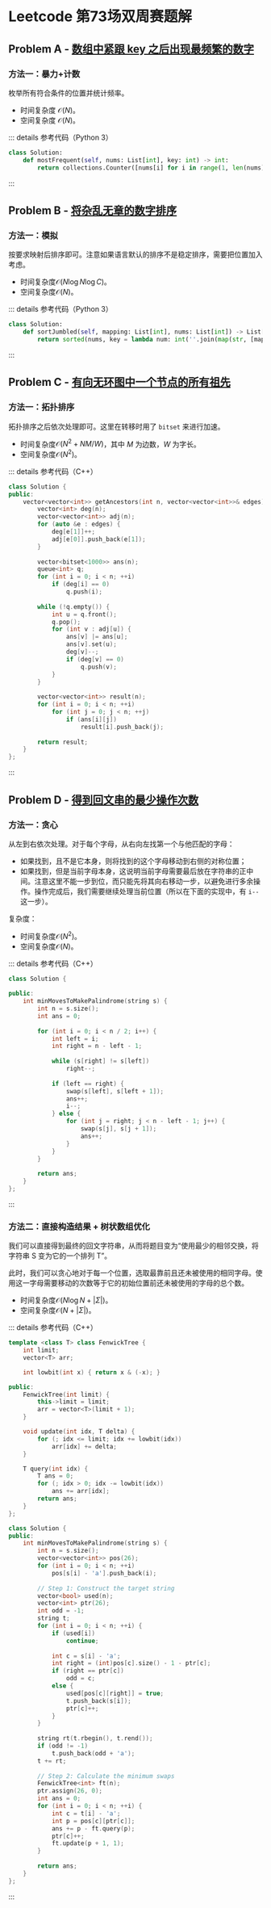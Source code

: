 # Leetcode 第73场双周赛题解

## Problem A - [数组中紧跟 key 之后出现最频繁的数字](https://leetcode-cn.com/problems/most-frequent-number-following-key-in-an-array/)

### 方法一：暴力+计数

枚举所有符合条件的位置并统计频率。

- 时间复杂度 $\mathcal{O}(N)$。
- 空间复杂度 $\mathcal{O}(N)$。

::: details 参考代码（Python 3）

```python
class Solution:
    def mostFrequent(self, nums: List[int], key: int) -> int:
        return collections.Counter([nums[i] for i in range(1, len(nums)) if nums[i - 1] == key]).most_common(1)[0][0]
```

:::

## Problem B - [将杂乱无章的数字排序](https://leetcode-cn.com/problems/sort-the-jumbled-numbers/)

### 方法一：模拟

按要求映射后排序即可。注意如果语言默认的排序不是稳定排序，需要把位置加入考虑。

- 时间复杂度$\mathcal{O}(N\log N\log C)$。
- 空间复杂度$\mathcal{O}(N)$。

::: details 参考代码（Python 3）

```python
class Solution:
    def sortJumbled(self, mapping: List[int], nums: List[int]) -> List[int]:
        return sorted(nums, key = lambda num: int(''.join(map(str, [mapping[int(x)] for x in str(num)]))))
```

:::

## Problem C - [有向无环图中一个节点的所有祖先](https://leetcode-cn.com/problems/all-ancestors-of-a-node-in-a-directed-acyclic-graph/)

### 方法一：拓扑排序

拓扑排序之后依次处理即可。这里在转移时用了 `bitset` 来进行加速。

- 时间复杂度$\mathcal{O}(N^2+NM/W)$，其中 $M$ 为边数，$W$ 为字长。
- 空间复杂度$\mathcal{O}(N^2)$。

::: details 参考代码（C++）

```cpp
class Solution {
public:
    vector<vector<int>> getAncestors(int n, vector<vector<int>>& edges) {
        vector<int> deg(n);
        vector<vector<int>> adj(n);
        for (auto &e : edges) {
            deg[e[1]]++;
            adj[e[0]].push_back(e[1]);
        }
        
        vector<bitset<1000>> ans(n);
        queue<int> q;
        for (int i = 0; i < n; ++i)
            if (deg[i] == 0)
                q.push(i);
        
        while (!q.empty()) {
            int u = q.front();
            q.pop();
            for (int v : adj[u]) {
                ans[v] |= ans[u];
                ans[v].set(u);
                deg[v]--;
                if (deg[v] == 0)
                    q.push(v);
            }
        }
        
        vector<vector<int>> result(n);
        for (int i = 0; i < n; ++i)
            for (int j = 0; j < n; ++j)
                if (ans[i][j])
                    result[i].push_back(j);
        
        return result;
    }
};
```

:::

## Problem D - [得到回文串的最少操作次数](https://leetcode-cn.com/problems/minimum-number-of-moves-to-make-palindrome/)

### 方法一：贪心

从左到右依次处理。对于每个字母，从右向左找第一个与他匹配的字母：

- 如果找到，且不是它本身，则将找到的这个字母移动到右侧的对称位置；
- 如果找到，但是当前字母本身，这说明当前字母需要最后放在字符串的正中间。注意这里不能一步到位，而只能先将其向右移动一步，以避免进行多余操作。操作完成后，我们需要继续处理当前位置（所以在下面的实现中，有 `i--` 这一步）。

复杂度：

- 时间复杂度$\mathcal{O}(N^2)$。
- 空间复杂度$\mathcal{O}(N)$。

::: details 参考代码（C++）

```cpp
class Solution {
    
public:
    int minMovesToMakePalindrome(string s) {
        int n = s.size();
        int ans = 0;
        
        for (int i = 0; i < n / 2; i++) {
            int left = i;
            int right = n - left - 1;
            
            while (s[right] != s[left])
                right--;
            
            if (left == right) {
                swap(s[left], s[left + 1]);
                ans++;
                i--;
            } else {
                for (int j = right; j < n - left - 1; j++) {
                    swap(s[j], s[j + 1]);
                    ans++;
                }
            }
        }
        
        return ans;
    }
};
```

:::

### 方法二：直接构造结果 + 树状数组优化

我们可以直接得到最终的回文字符串，从而将题目变为“使用最少的相邻交换，将字符串 S 变为它的一个排列 T”。

此时，我们可以贪心地对于每一个位置，选取最靠前且还未被使用的相同字母。使用这一字母需要移动的次数等于它的初始位置前还未被使用的字母的总个数。

- 时间复杂度$\mathcal{O}(N\log N+|\Sigma|)$。
- 空间复杂度$\mathcal{O}(N+|\Sigma|)$。

::: details 参考代码（C++）

```cpp
template <class T> class FenwickTree {
    int limit;
    vector<T> arr;

    int lowbit(int x) { return x & (-x); }

public:
    FenwickTree(int limit) {
        this->limit = limit;
        arr = vector<T>(limit + 1);
    }

    void update(int idx, T delta) {
        for (; idx <= limit; idx += lowbit(idx))
            arr[idx] += delta;
    }

    T query(int idx) {
        T ans = 0;
        for (; idx > 0; idx -= lowbit(idx))
            ans += arr[idx];
        return ans;
    }
};

class Solution {
public:
    int minMovesToMakePalindrome(string s) {
        int n = s.size();
        vector<vector<int>> pos(26);
        for (int i = 0; i < n; ++i)
            pos[s[i] - 'a'].push_back(i);
        
        // Step 1: Construct the target string
        vector<bool> used(n);
        vector<int> ptr(26);
        int odd = -1;
        string t;
        for (int i = 0; i < n; ++i) {
            if (used[i])
                continue;
            
            int c = s[i] - 'a';
            int right = (int)pos[c].size() - 1 - ptr[c];
            if (right == ptr[c])
                odd = c;
            else {
                used[pos[c][right]] = true;
                t.push_back(s[i]);
                ptr[c]++;
            }
        }
        
        string rt(t.rbegin(), t.rend());
        if (odd != -1)
            t.push_back(odd + 'a');
        t += rt;
        
        // Step 2: Calculate the minimum swaps
        FenwickTree<int> ft(n);
        ptr.assign(26, 0);
        int ans = 0;
        for (int i = 0; i < n; ++i) {
            int c = t[i] - 'a';
            int p = pos[c][ptr[c]];
            ans += p - ft.query(p);
            ptr[c]++;
            ft.update(p + 1, 1);
        }
        
        return ans;
    }
};
```

:::

<Utterances />
